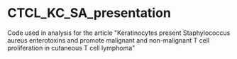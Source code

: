 # CTCL_KC_SA_presentation
Code used in analysis for the article "Keratinocytes present Staphylococcus aureus enterotoxins and promote malignant and non-malignant T cell proliferation in cutaneous T cell lymphoma"